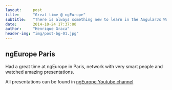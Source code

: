 ```yaml
---
layout:     post
title:      "Great time @ ngEurope"
subtitle:   "There is always something new to learn in the AngularJs World."
date:       2014-10-24 17:37:00
author:     "Henrique Graca"
header-img: "img/post-bg-01.jpg"
---
```


ngEurope Paris
--------------

Had a great time at ngEurope in Paris, network with very smart people and watched amazing presentations.

All presentations can be found in [ngEurope Youtube channel](https://www.youtube.com/channel/UCEGUP3TJJfMsEM_1y8iviSQ "ngEurope Youtube channel") 